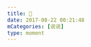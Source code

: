 ```yaml
---
title: 🌊
date: 2017-08-22 00:21:48
mCategories: [说说]
type: moment
---
```


<div id="pics-20170822002148"></div>

<script src="/lib/moment/pics.js"></script>
<script>
var data = [
    {"link": "2017-08-22_000010.jpeg", "type": "shuoshuo"},
    {"link": "2017-08-22_000012.jpeg", "type": "shuoshuo"}
];
picsRender(data, "pics-20170822002148");
</script>
